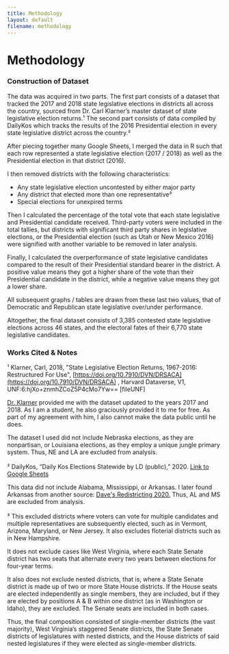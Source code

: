 ```yaml
---
title: Methodology
layout: default
filename: methodology
--- 
```


# Methodology
### Construction of Dataset

The data was acquired in two parts. The first part consists of a dataset that tracked the 2017 and 2018 state legislative elections in districts all across the country, sourced from Dr. Carl Klarner’s master dataset of state legislative election returns.¹ The second part consists of data compiled by DailyKos which tracks the results of the 2016 Presidential election in every state legislative district across the country.²

After piecing together many Google Sheets, I merged the data in R such that each row represented a state legislative election (2017 / 2018) as well as the Presidential election in that district (2016). 

I then removed districts with the following characteristics:
- Any state legislative election uncontested by either major party
- Any district that elected more than one representative³ 
- Special elections for unexpired terms 

Then I calculated the percentage of the total vote that each state legislative and Presidential candidate received. Third-party voters were included in the total tallies, but districts with significant third party shares in legislative elections, or the Presidential election (such as Utah or New Mexico 2016) were signified with another variable to be removed in later analysis.

Finally, I calculated the overperformance of state legislative candidates compared to the result of their Presidential standard bearer in the district. A positive value means they got a higher share of the vote than their Presidential candidate in the district, while a negative value means they got a lower share. 

All subsequent graphs / tables are drawn from these last two values, that of Democratic and Republican state legislative over/under performance. 

Altogether, the final dataset consists of 3,385 contested state legislative elections across 46 states, and the electoral fates of their 6,770 state legislative candidates.

### Works Cited & Notes

¹ Klarner, Carl, 2018, "State Legislative Election Returns, 1967-2016: Restructured For Use", [https://doi.org/10.7910/DVN/DRSACA](https://doi.org/10.7910/DVN/DRSACA) , Harvard Dataverse, V1, UNF:6:hjXo+znmhZCoZ5P4cMo7Yw== [fileUNF]

[Dr. Klarner](https://www.klarnerpolitics.org/) provided me with the dataset updated to the years 2017 and 2018. As I am a student, he also graciously provided it to me for free. As part of my agreement with him, I also cannot make the data public until he does.

The dataset I used did not include Nebraska elections, as they are nonpartisan, or Louisiana elections, as they employ a unique jungle primary system. Thus, NE and LA are excluded from analysis. 
<br/><br/>
² DailyKos, “Daily Kos Elections Statewide by LD (public),” 2020.
[Link to Google Sheets](https://docs.google.com/spreadsheets/d/1YZRfFiCDBEYB7M18fDGLH8IrmyMQGdQKqpOu9lLvmdo/)

This data did not include Alabama, Mississippi, or Arkansas. I later found Arkansas from another source: [Dave's Redistricting 2020.](https://davesredistricting.org/) Thus, AL and MS are excluded from analysis.
<br/><br/>
³ This excluded districts where voters can vote for multiple candidates and multiple representatives are subsequently elected, such as in Vermont, Arizona, Maryland, or New Jersey. It also excludes floterial districts such as in New Hampshire. 

It does not exclude cases like West Virginia, where each State Senate district has two seats that alternate every two years between elections for four-year terms. 

It also does not exclude nested districts, that is, where a State Senate district is made up of two or more State House districts. If the House seats are elected independently as single members, they are included, but if they are elected by positions A & B within one district (as in Washington or Idaho), they are excluded. The Senate seats are included in both cases.

Thus, the final composition consisted of single-member districts (the vast majority), West Virginia’s staggered Senate districts, the State Senate districts of legislatures with nested districts, and the House districts of said nested legislatures if they were elected as single-member districts. 


